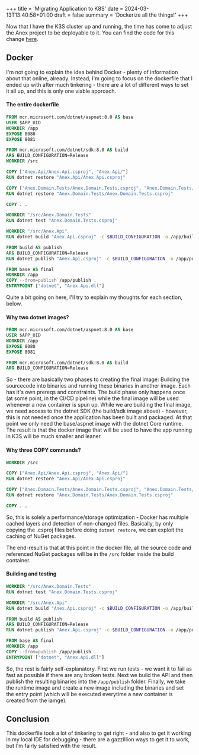 +++
title = 'Migrating Application to K8S'
date = 2024-03-13T13:40:58+01:00
draft = false
summary = 'Dockerize all the things!'
+++

Now that I have the K3S cluster up and running, the time has come to adjust the Anex project to be deployable to it. You can find the code for this change [here](https://github.com/goblinhero/Anex/pull/33).

## Docker

I'm not going to explain the idea behind Docker - plenty of information about that online, already. Instead, I'm going to focus on the dockerfile that I ended up with after much tinkering - there are a lot of different ways to set it all up, and this is only one viable approach.

#### The entire dockerfile

```Dockerfile
FROM mcr.microsoft.com/dotnet/aspnet:8.0 AS base
USER $APP_UID
WORKDIR /app
EXPOSE 8080
EXPOSE 8081

FROM mcr.microsoft.com/dotnet/sdk:8.0 AS build
ARG BUILD_CONFIGURATION=Release
WORKDIR /src

COPY ["Anex.Api/Anex.Api.csproj", "Anex.Api/"]
RUN dotnet restore "Anex.Api/Anex.Api.csproj"

COPY ["Anex.Domain.Tests/Anex.Domain.Tests.csproj", "Anex.Domain.Tests/"]
RUN dotnet restore "Anex.Domain.Tests/Anex.Domain.Tests.csproj"

COPY . .

WORKDIR "/src/Anex.Domain.Tests"
RUN dotnet test "Anex.Domain.Tests.csproj"

WORKDIR "/src/Anex.Api"
RUN dotnet build "Anex.Api.csproj" -c $BUILD_CONFIGURATION -o /app/build

FROM build AS publish
ARG BUILD_CONFIGURATION=Release
RUN dotnet publish "Anex.Api.csproj" -c $BUILD_CONFIGURATION -o /app/publish /p:UseAppHost=false

FROM base AS final
WORKDIR /app
COPY --from=publish /app/publish .
ENTRYPOINT ["dotnet", "Anex.Api.dll"]
```

Quite a bit going on here, I'll try to explain my thoughts for each section, below.

#### Why two dotnet images?

```Dockerfile
FROM mcr.microsoft.com/dotnet/aspnet:8.0 AS base
USER $APP_UID
WORKDIR /app
EXPOSE 8080
EXPOSE 8081

FROM mcr.microsoft.com/dotnet/sdk:8.0 AS build
ARG BUILD_CONFIGURATION=Release
```

So - there are basically two phases to creating the final image: Building the sourcecode into binaries and running these binaries in another image. Each has it's own prereqs and constraints. The build phase only happens once (at some point, in the CI/CD pipeline) while the final image will be used whenever a new container is spun up. While we are building the final image, we need access to the dotnet SDK (the build/sdk image above) - however, this is not needed once the application has been built and packaged. At that point we only need the base/aspnet image with the dotnet Core runtime. The result is that the docker image that will be used to have the app running in K3S will be much smaller and leaner.

#### Why three COPY commands?

```Dockerfile
WORKDIR /src

COPY ["Anex.Api/Anex.Api.csproj", "Anex.Api/"]
RUN dotnet restore "Anex.Api/Anex.Api.csproj"

COPY ["Anex.Domain.Tests/Anex.Domain.Tests.csproj", "Anex.Domain.Tests/"]
RUN dotnet restore "Anex.Domain.Tests/Anex.Domain.Tests.csproj"

COPY . .
```

So, this is solely a performance/storage optimization - Docker has multiple cached layers and detection of non-changed files. Basically, by only copying the .csproj files before doing `dotnet restore`, we can exploit the caching of NuGet packages.

The end-result is that at this point in the docker file, all the source code and referenced NuGet packages will be in the `/src` folder inside the build container.

#### Building and testing

```Dockerfile
WORKDIR "/src/Anex.Domain.Tests"
RUN dotnet test "Anex.Domain.Tests.csproj"

WORKDIR "/src/Anex.Api"
RUN dotnet build "Anex.Api.csproj" -c $BUILD_CONFIGURATION -o /app/build

FROM build AS publish
ARG BUILD_CONFIGURATION=Release
RUN dotnet publish "Anex.Api.csproj" -c $BUILD_CONFIGURATION -o /app/publish /p:UseAppHost=false

FROM base AS final
WORKDIR /app
COPY --from=publish /app/publish .
ENTRYPOINT ["dotnet", "Anex.Api.dll"]
```

So, the rest is fairly self-explanatory. First we run tests - we want it to fail as fast as possible if there are any broken tests. Next we build the API and then publish the resulting binaries into the `/app/publish` folder. Finally, we take the runtime image and create a new image including the binaries and set the entry point (which will be executed everytime a new container is created from the iamge).

## Conclusion

This dockerfile took a lot of tinkering to get right - and also to get it working in my local IDE for debugging - there are a gazzillion ways to get it to work, but I'm fairly satisfied with the result.